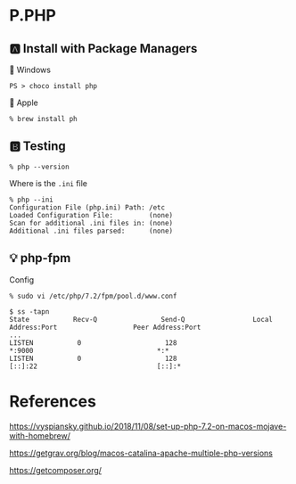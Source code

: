 # P.PHP

## :a: Install with Package Managers

:pushpin: Windows

```
PS > choco install php
```

:pushpin: Apple

```
% brew install ph
```

## :b: Testing

```
% php --version
```

Where is the `.ini` file

```
% php --ini
Configuration File (php.ini) Path: /etc
Loaded Configuration File:         (none)
Scan for additional .ini files in: (none)
Additional .ini files parsed:      (none)
```

## :bulb: php-fpm

Config

```
% sudo vi /etc/php/7.2/fpm/pool.d/www.conf 
```

```
$ ss -tapn
State           Recv-Q                Send-Q                 Local Address:Port                   Peer Address:Port       
...
LISTEN           0                     128                             *:9000                               *:*      
LISTEN           0                     128                          [::]:22                              [::]:*  
```

# References

https://vyspiansky.github.io/2018/11/08/set-up-php-7.2-on-macos-mojave-with-homebrew/

https://getgrav.org/blog/macos-catalina-apache-multiple-php-versions

https://getcomposer.org/
